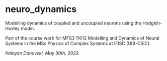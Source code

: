 # neuro_dynamics
Modelling dynamics of coupled and uncoupled neurons using the Hodgkin-Huxley model.

Part of the course work for MFS3 11012 Modelling and Dynamics of Neural Systems in the MSc Physics of Complex Systems at IFISC (UIB-CSIC).

_Kaloyan Danovski, May 30th, 2023._
